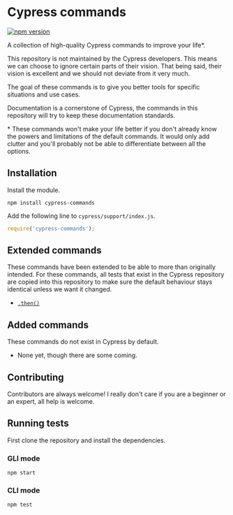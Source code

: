 # Cypress commands

[![npm version](https://badge.fury.io/js/cypress-commands.svg)](https://badge.fury.io/js/cypress-commands)

A collection of high-quality Cypress commands to improve your life*.

This repository is not maintained by the Cypress developers. This means we can choose to ignore certain parts of their vision. That being said, their vision is excellent and we should not deviate from it very much.

The goal of these commands is to give you better tools for specific situations and use cases.

Documentation is a cornerstone of Cypress, the commands in this repository will try to keep these documentation standards.

\* These commands won't make your life better if you don't already know the powers and limitations of the default commands. It would only add clutter and you'll probably not be able to differentiate between all the options.

## Installation

Install the module.

```shell
npm install cypress-commands
```

Add the following line to `cypress/support/index.js`.

```javascript
require('cypress-commands');
```

## Extended commands

These commands have been extended to be able to more than originally intended. For these commands, all tests that exist in the Cypress repository are copied into this repository to make sure the default behaviour stays identical unless we want it changed.

* [`.then()`](./docs/then.md)

## Added commands

These commands do not exist in Cypress by default.

* None yet, though there are some coming.

## Contributing

Contributors are always welcome! I really don't care if you are a beginner or an expert, all help is welcome.

## Running tests

First clone the repository and install the dependencies.

### GLI mode

```shell
npm start
```

### CLI mode

```shell
npm test
```